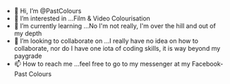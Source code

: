 - 👋 Hi, I’m @PastColours
- 👀 I’m interested in ...Film & Video Colourisation
- 🌱 I’m currently learning ...No I'm not really, I'm over the hill and out of my depth
- 💞️ I’m looking to collaborate on ...I really have no idea on how to collaborate, nor do I have one iota of coding skills, it is way beyond my paygrade
- 📫 How to reach me ...feel free to go to my messenger at my Facebook- Past Colours

<!---
PastColours/PastColours is a ✨ special ✨ repository because its `README.md` (this file) appears on your GitHub profile.
You can click the Preview link to take a look at your changes.
--->
